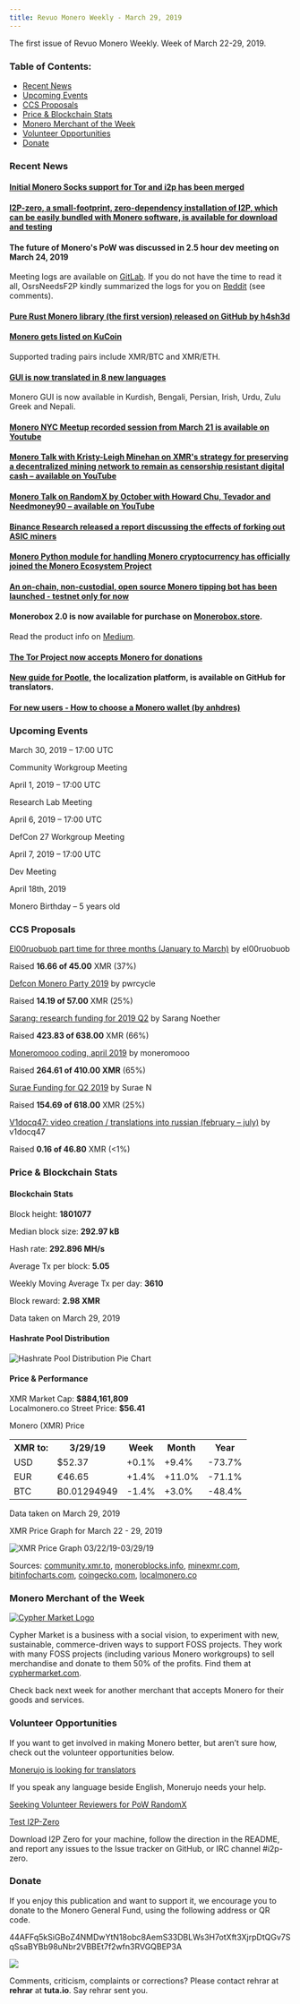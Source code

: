 ```yaml
---
title: Revuo Monero Weekly - March 29, 2019
---
```

The first issue of Revuo Monero Weekly. Week of March 22-29, 2019.
<!--more-->

<h3>Table of Contents:</h3>
<ul class="contents">
    <li><a href="#news">Recent News</a></li>
    <li><a href="#events">Upcoming Events</a></li>
    <li><a href="#proposals">CCS Proposals</a></li>
    <li><a href="#stats">Price & Blockchain Stats</a></li>
    <li><a href="#merchant">Monero Merchant of the Week</a></li>
    <li><a href="#volunteer">Volunteer Opportunities</a></li>
    <li><a href="#donate">Donate</a></li>
</ul>


<h3 id="news">Recent News</h3>

<div class="newsbyte">
    <h4>
        <a href="https://github.com/monero-project/monero/pull/5090" target="_blank">
Initial Monero Socks support for Tor and i2p has been merged</a>
    </h4>
</div>

<div class="newsbyte">
    <h4>
        <a href="https://github.com/i2p-zero/i2p-zero/releases" target="_blank">I2P-zero, a small-footprint, zero-dependency installation of I2P, which can be easily bundled with Monero software, is available for download and testing</a>
    </h4>
</div>

<div class="newsbyte">
    <h4>The future of Monero's PoW was discussed in 2.5 hour dev meeting on March 24, 2019</h4>
    <p>Meeting logs are available on <a href="https://repo.getmonero.org/monero-project/monero-site/blob/b87354501b6343f9146f331805ddadc45696f728/_posts/2019-03-24-logs-for-the-dev-meeting-held-on-2019-03-24.md" target="_blank">GitLab</a>. If you do not have the time to read it all, OsrsNeedsF2P kindly summarized the logs for you on <a href="https://www.reddit.com/r/Monero/comments/b50mfy/logs_from_the_25_hr_dev_meeting_on_moneros_pow/" target="_blank">Reddit</a> (see comments).</p>
</div>

<div class="newsbyte">
    <h4>
        <a href="https://github.com/monero-rs/monero-rs" target="_blank">Pure Rust Monero library (the first version) released on GitHub by h4sh3d</a>
    </h4>
</div>

<div class="newsbyte">
    <h4>
        <a href="https://www.kucoin.com/news/en-monero-xmr-gets-listed-on-kucoin" target="_blank">Monero gets listed on KuCoin</a>
    </h4> 
    <p>Supported trading pairs include XMR/BTC and XMR/ETH.</p>
</div>

<div class="newsbyte">
    <h4>
        <a href="https://www.reddit.com/r/Monero/comments/b5d5xg/gui_wallet_translatable_in_8_new_languages_new/" target="_blank">GUI is now translated in 8 new languages</a>
    </h4>
    <p>Monero GUI is now available in Kurdish, Bengali, Persian, Irish, Urdu, Zulu Greek and Nepali.</p>
</div>
 

<div class="newsbyte">
    <h4><a href="https://www.youtube.com/watch?v=iWNlyHumD-c" target="_blank">Monero NYC Meetup recorded session from March 21 is available on Youtube</a></h4>
</div>

<div class="newsbyte">
    <h4>
        <a href="https://www.youtube.com/watch?v=ZZZF4BqIDrk" target="_blank">Monero Talk with Kristy-Leigh Minehan on XMR's strategy for preserving a decentralized mining network to remain as censorship resistant digital cash – available on YouTube</a>
    </h4>
</div>

<div class="newsbyte">
    <h4>
        <a href="https://www.youtube.com/watch?v=vGMTrA6NmeM" target="_blank">Monero Talk on RandomX by October with Howard Chu, Tevador and Needmoney90 – available on YouTube</a>
    </h4>
</div>

<div class="newsbyte">
    <h4>
        <a href="https://info.binance.com/en/research/marketresearch/monero-hard-fork.html" target="_blank">Binance Research released a report discussing the effects of forking out ASIC miners</a>
    </h4>
</div>

<div class="newsbyte">
    <h4>
       <a href="https://github.com/monero-ecosystem/monero-python" target="_blank">Monero Python module for handling Monero cryptocurrency has officially joined the Monero Ecosystem Project</a> 
    </h4>
</div>

<div class="newsbyte">
    <h4>
        <a href="https://old.reddit.com/r/Monero/comments/b4xz3f/announcing_umonerotipsbot_an_onchain_noncustodial/" target="_blank">An on-chain, non-custodial, open source Monero tipping bot has been launched - testnet only for now</a>
    </h4>
</div>

<div class="newsbyte">
    <h4>
        Monerobox 2.0 is now available for purchase on <a href="http://monerobox.store/" target="_blank">Monerobox.store</a>. 
    </h4>
    <p>Read the product info on <a href="https://medium.com/@jason.hcwong/monerobox-2-0-fedc00fa2aa4" target="_blank">Medium</a>.</p>
</div>

<div class="newsbyte">
    <h4>
        <a href="https://donate.torproject.org/cryptocurrency" target="_blank">The Tor Project now accepts Monero for donations</a>
    </h4>
</div>

<div class="newsbyte">
    <h4>
        <a href="https://github.com/monero-ecosystem/monero-translations/blob/master/pootle.md" target="_blank">New guide for Pootle</a>, the localization platform, is available on GitHub for translators.
    </h4>
</div>

<div class="newsbyte">
    <h4>
        <a href="https://medium.com/@anhdres/how-to-choose-a-monero-wallet-c713abb2d64d" target="_blank">For new users - How to choose a Monero wallet (by anhdres)</a>
    </h4>
</div>

<h3 id="events">Upcoming Events</h3>

<div class="event">
    <p class="date">March 30, 2019 – 17:00 UTC</p>
    <p>Community Workgroup Meeting</p>
</div>

<div class="event">
    <p class="date" markdown="1">April 1, 2019 – 17:00 UTC</p>
    <p markdown="1">Research Lab Meeting</p>
</div>

<div class="event">
    <p class="date" markdown="1">April 6, 2019 – 17:00 UTC</p>
    <p markdown="1">DefCon 27 Workgroup Meeting</p>
</div>

<div class="event">
    <p class="date" markdown="1">April 7, 2019 – 17:00 UTC</p>
    <p markdown="1">Dev Meeting</p>
</div>

<div class="event">
    <p class="date" markdown="1">April 18th, 2019</p>
    <p markdown="1">Monero Birthday – 5 years old</p>
</div>

<h3 id="proposals">CCS Proposals</h3>

<div class="proposal">
    <p><a href="https://ccs.getmonero.org/proposals/el00ruobuob-january-to-march-part-time-for-a-new-quarter.html" target="_blank">El00ruobuob part time for three months (January to March)</a> by el00ruobuob</p>
    <p>Raised <b>16.66 of 45.00</b> XMR (37%)</p>
</div>

<div class="proposal">
    <p><a href="https://ccs.getmonero.org/proposals/pwrcycle-Defcon_Monero_Party_2019.html" target="_blank">Defcon Monero Party 2019</a> by pwrcycle</p>
    <p>Raised <b>14.19 of 57.00</b> XMR (25%)</p>
</div>

<div class="proposal">
    <p><a href="https://ccs.getmonero.org/proposals/sarang-2019-q2.html" target="_blank">Sarang: research funding for 2019 Q2</a> by Sarang Noether</p>
    <p>Raised <b>423.83 of 638.00</b> XMR (66%)</p>
</div>

<div class="proposal">
    <p><a href="https://ccs.getmonero.org/proposals/mooo-2019-04.html" target="_blank">Moneromooo coding, april 2019</a> by moneromooo</p>
    <p>Raised <b>264.61 of 410.00 XMR</b> (65%)</p>
</div>

<div class="proposal">
    <p><a href="https://ccs.getmonero.org/proposals/surae-mrl-research-q2-2019.html" target="_blank">Surae Funding for Q2 2019</a> by Surae N</p>
    <p>Raised <b>154.69 of 618.00</b> XMR (25%)</p>
</div>

<div class="proposal">
    <p><a href="https://ccs.getmonero.org/proposals/v1docq47-video-creation-translations-into-russian-(february-july).html" target="_blank">V1docq47: video creation / translations into russian (february – july)</a> by v1docq47</p>
    <p>Raised <b>0.16 of 46.80</b> XMR (<1%)</p>
</div>

<h3 id="stats">Price & Blockchain Stats</h3>

<h4 class="stat">Blockchain Stats</h4>

<div class="bcstats">
    <p>Block height: <b>1801077</b></p>
    <p>Median block size: <b>292.97 kB</b></p>
    <p>Hash rate: <b>292.896 MH/s</b></p>
    <p>Average Tx per block: <b>5.05</b></p>
    <p>Weekly Moving Average Tx per day: <b>3610</b></p>
    <p>Block reward: <b>2.98 XMR</b></p>
</div>
<p class="note">Data taken on March 29, 2019</p>

<h4 class="stat">Hashrate Pool Distribution</h4>
<p><img src="/img/hashrate-pool-distribution-0329.png" alt="Hashrate Pool Distribution Pie Chart"/></p>

<h4 class="stat">Price & Performance</h4>

<div class="price-intro">XMR Market Cap:  <b>$884,161,809</b><br>Localmonero.co Street Price: <b>$56.41</b></div>

<p class="table-title">Monero (XMR) Price</p>
<table class="price-table">
  <tr class="row1">
    <th>XMR to:</th>
    <th>3/29/19</th>
    <th>Week</th>
    <th>Month</th>
    <th>Year</th>
  </tr>
  <tr>
    <td data-th="XMR to">USD</td>
    <td data-th="03/29/19">$52.37</td>
    <td data-th="Week" class="red">+0.1%</td>
    <td data-th="Month" class="green">+9.4%</td>
    <td data-th="Year" class="red">-73.7%</td>
  </tr>
  <tr class="row3">
    <td data-th="XMR to">EUR</td>
    <td data-th="03/29/19">€46.65</td>
    <td data-th="Week" class="red">+1.4%</td>
    <td data-th="Month" class="green">+11.0%</td>
    <td data-th="Year" class="red">-71.1%</td>
  </tr>
  <tr>
    <td data-th="XMR to">BTC</td>
    <td data-th="03/29/19">Ƀ0.01294949</td>
    <td data-th="Week" class="red">-1.4%</td>
    <td data-th="Month" class="green">+3.0%</td>
    <td data-th="Year" class="red">-48.4%</td>
  </tr>
</table>
<p class="note">Data taken on March 29, 2019</p>

<p class="table-title">XMR Price Graph for March 22 - 29, 2019</p>

![XMR Price Graph 03/22/19-03/29/19](/img/weekly-chart-0329.png "XMR Price Graph 03/22/19-03/29/19") 

Sources: <a href="https://community.xmr.to/explorer/mainnet/" target="_blank">community.xmr.to</a>, <a href="https://moneroblocks.info/stats/transaction-stats" target="_blank">moneroblocks.info</a>, <a href="https://minexmr.com/pools.html" target="_blank">minexmr.com</a>, <a href="https://bitinfocharts.com/monero/" target="_blank">bitinfocharts.com</a>, <a href="https://www.coingecko.com/" target="_blank">coingecko.com</a>, <a href="https://localmonero.co/" target="_blank">localmonero.co</a>

<h3 id="merchant">Monero Merchant of the Week</h3>

<a href="https://cyphermarket.com" target="_blank"><img src="/img/cyphermarket-logo.png" alt="Cypher Market Logo" class="merchant-img" id="cyphermarket"></a>

Cypher Market is a business with a social vision, to experiment with new, sustainable, commerce-driven ways to support FOSS projects. They work with many FOSS projects (including various Monero workgroups) to sell merchandise and donate to them 50% of the profits. Find them at <a href="https://cyphermarket.com" target="_blank">cyphermarket.com</a>.

Check back next week for another merchant that accepts Monero for their goods and services.

<h3 id="volunteer">Volunteer Opportunities</h3>

<p>If you want to get involved in making Monero better, but aren’t sure how, check out the volunteer opportunities below.</p>

<p class="date"><a href="https://old.reddit.com/r/Monero/comments/b11aec/call_for_contributors_new_strings_for_monerujo_we/" target="_blank">Monerujo is looking for translators</a></p>
<p>If you speak any language beside English, Monerujo needs your help.</p>  

<p><a href="https://old.reddit.com/r/Monero/comments/b5fe5j/psa_seeking_volunteer_reviewers_for_pow_randomx/" target="_blank">Seeking Volunteer Reviewers for PoW RandomX</a></p>

<p class="date"><a href="https://github.com/i2p-zero/i2p-zero/releases" target="_blank">Test I2P-Zero</a></p>
<p>Download I2P Zero for your machine, follow the direction in the README, and report any issues to the Issue tracker on GitHub, or IRC channel #i2p-zero.</p>

<h3 id="donate">Donate</h3>

<p markdown="1">If you enjoy this publication and want to support it, we encourage you to donate to the Monero General Fund, using the following address or QR code.</p>

<p class="address" markdown="1">44AFFq5kSiGBoZ4NMDwYtN18obc8AemS33DBLWs3H7otXft3XjrpDtQGv7SqSsaBYBb98uNbr2VBBEt7f2wfn3RVGQBEP3A</p>

<p><a href="monero:44AFFq5kSiGBoZ4NMDwYtN18obc8AemS33DBLWs3H7otXft3XjrpDtQGv7SqSsaBYBb98uNbr2VBBEt7f2wfn3RVGQBEP3A" class="qr"><img src="/img/donate-monero.png"></a></p>

Comments, criticism, complaints or corrections? Please contact rehrar at **rehrar** at **tuta.io**. Say rehrar sent you.